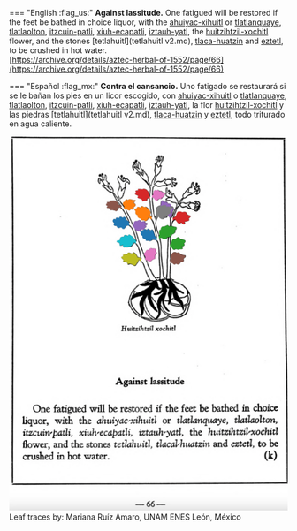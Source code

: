 
=== "English :flag_us:"
    **Against lassitude.** One fatigued will be restored if the feet be bathed in choice liquor, with the [ahuiyac-xihuitl](Ahuiyac-xihuitl.md) or [tlatlanquaye](Tlatlanquaye.md), [tlatlaolton](Tlatlaolton.md), [itzcuin-patli](Itzquin-patli.md), [xiuh-ecapatli](Eca-patli.md), [iztauh-yatl](Iztauyattl.md), the [huitzihtzil-xochitl](Huitzihtzil-xochitl.md) flower, and the stones [tetlahuitl](tetlahuitl v2.md), [tlaca-huatzin](tlacal-huatzin.md) and [eztetl](eztetl.md), to be crushed in hot water.  
    [https://archive.org/details/aztec-herbal-of-1552/page/66](https://archive.org/details/aztec-herbal-of-1552/page/66)  


=== "Español :flag_mx:"
    **Contra el cansancio.** Uno fatigado se restaurará si se le bañan los pies en un licor escogido, con [ahuiyac-xihuitl](Ahuiyac-xihuitl.md) o [tlatlanquaye](Tlatlanquaye.md), [tlatlaolton](Tlatlaolton.md), [itzcuin-patli](Itzquin-patli.md), [xiuh-ecapatli](Eca-patli.md), [iztauh-yatl](Iztauyattl.md), la flor [huitzihtzil-xochitl](Huitzihtzil-xochitl.md) y las piedras [tetlahuitl](tetlahuitl v2.md), [tlaca-huatzin](tlacal-huatzin.md) y [eztetl](eztetl.md), todo triturado en agua caliente.  


![M_p066.png](assets/M_p066.png)  
Leaf traces by: Mariana Ruíz Amaro, UNAM ENES León, México  